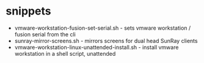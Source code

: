 # snippets

* vmware-workstation-fusion-set-serial.sh - sets vmware workstation / fusion serial from the cli
* sunray-mirror-screens.sh - mirrors screens for dual head SunRay clients
* vmware-workstation-linux-unattended-install.sh - install vmware workstation in a shell script, unattended
